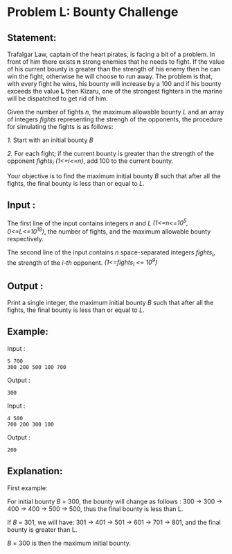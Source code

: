 # Problem L: Bounty Challenge

## Statement:

Trafalgar Law, captain of the heart pirates, is facing a bit of a problem. In front of him there exists **n** strong enemies that he needs to fight. If the value of his current bounty is greater than the strength of his enemy then he can win the fight, otherwise he will choose to run away. 
The problem is that, with every fight he wins, his bounty will increase by a 100 and if his bounty exceeds the value **L** then Kizaru, one of the strongest fighters in the marine will be dispatched to get rid of him.

Given the number of fights *n*, the maximum allowable bounty *L* and an array of integers *fights* representing the strengh of the opponents, the procedure for simulating the fights is as follows:

*1.* Start with an initial bounty *B*

*2.* For each fight; if the current bounty is greater than the strength of the opponent *fights<sub>i</sub>*  *(1<=i<=n)*, add 100 to the current bounty.

Your objective is to find the maximum initial bounty *B* such that after all the fights, the final bounty is less than or equal to *L*.


## Input :

The first line of the input contains integers *n* and *L* *(1<=n<=10<sup>5</sup>, 0<=L<=10<sup>18</sup>)*, the number of fights, and the maximum allowable bounty respectively.

The second line of the input contains *n* space-separated integers *fights<sub>i</sub>*, the strength of the *i-th* opponent.   *(1<=fights<sub>i</sub> <= 10<sup>9</sup>)*

## Output :
Print a single integer, the maximum initial bounty *B* such that after all the fights, the final bounty is less than or equal to *L*.


## Example:
Input :  

```
5 700
300 200 500 100 700
```

Output :  

```
300 
```

Input :  

```
4 500
700 200 300 100
```

Output :  

```
200
```

## Explanation:
First example:

For initial bounty *B* = 300, the bounty will change as follows : 300 -> 300 -> 400 -> 400 -> 500 -> 500, thus the final bounty is less than L.

If *B* = 301, we will have: 301 -> 401 -> 501 -> 601 -> 701 -> 801, and the final bounty is greater than L.

*B* = 300 is then the maximum initial bounty.

